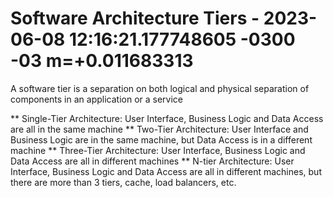 # Software Architecture Tiers - 2023-06-08 12:16:21.177748605 -0300 -03 m=+0.011683313

A software tier is a separation on both logical and physical separation of components in an application
or a service

** Single-Tier Architecture: User Interface, Business Logic and Data Access are all in the same machine
** Two-Tier Architecture: User Interface and Business Logic are in the same machine, but Data Access is in a different machine
** Three-Tier Architecture: User Interface, Business Logic and Data Access are all in different machines
** N-tier Architecture: User Interface, Business Logic and Data Access are all in different machines, but there are more than 3 tiers,
cache, load balancers, etc.
